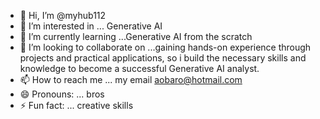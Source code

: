 - 👋 Hi, I’m @myhub112
- 👀 I’m interested in ... Generative AI
- 🌱 I’m currently learning ...Generative AI from the scratch
- 💞️ I’m looking to collaborate on ...gaining hands-on experience through projects and practical applications, so i  build the necessary skills and knowledge to become a successful Generative AI analyst.
- 📫 How to reach me ... my email aobaro@hotmail.com
- 😄 Pronouns: ... bros
- ⚡ Fun fact: ... creative skills

<!---
myhub112/myhub112 is a ✨ special ✨ repository because its `README.md` (this file) appears on your GitHub profile.
You can click the Preview link to take a look at your changes.
--->
